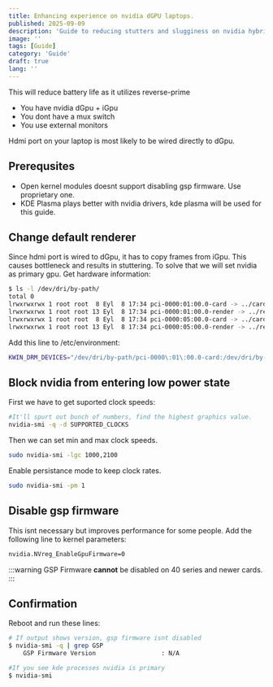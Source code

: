 ```yaml
---
title: Enhancing experience on nvidia dGPU laptops.
published: 2025-09-09
description: 'Guide to reducing stutters and slugginess on nvidia hybrid graphics laptops when docked.'
image: ''
tags: [Guide]
category: 'Guide'
draft: true
lang: ''
---
```


This will reduce battery life as it utilizes reverse-prime

- You have nvidia dGpu + iGpu
- You dont have a mux switch
- You use external monitors

Hdmi port on your laptop is most likely to be wired directly to dGpu.

## Prerequsites
- Open kernel modules doesnt support disabling gsp firmware. Use proprietary one.
- KDE Plasma plays better with nvidia drivers, kde plasma will be used for this guide.



## Change default renderer
Since hdmi port is wired to dGpu, it has to copy frames from iGpu. This causes bottleneck and results in stuttering. To solve that we will set nvidia as primary gpu.
Get hardware information:
```bash frame=none
$ ls -l /dev/dri/by-path/
total 0
lrwxrwxrwx 1 root root  8 Eyl  8 17:34 pci-0000:01:00.0-card -> ../card1
lrwxrwxrwx 1 root root 13 Eyl  8 17:34 pci-0000:01:00.0-render -> ../renderD128
lrwxrwxrwx 1 root root  8 Eyl  8 17:34 pci-0000:05:00.0-card -> ../card2
lrwxrwxrwx 1 root root 13 Eyl  8 17:34 pci-0000:05:00.0-render -> ../renderD129
```

Add this line to /etc/environment:
```bash frame=none
KWIN_DRM_DEVICES="/dev/dri/by-path/pci-0000\:01\:00.0-card:/dev/dri/by-path/pci-0000\:00\:05.0-card"
```

## Block nvidia from entering low power state

First we have to get suported clock speeds:
```bash frame=none
#It'll spurt out bunch of numbers, find the highest graphics value.
nvidia-smi -q -d SUPPORTED_CLOCKS
```

Then we can set min and max clock speeds.
```bash frame=none
sudo nvidia-smi -lgc 1000,2100
```

Enable persistance mode to keep clock rates.
```bash frame=none
sudo nvidia-smi -pm 1
```

## Disable gsp firmware
This isnt necessary but improves performance for some people.
Add the following line to kernel parameters:
```bash frame=none
nvidia.NVreg_EnableGpuFirmware=0
```

:::warning
GSP Firmware **cannot** be disabled on 40 series and newer cards.
:::

## Confirmation
Reboot and run these lines:

```bash frame=none
# If output shows version, gsp firmware isnt disabled
$ nvidia-smi -q | grep GSP
    GSP Firmware Version                  : N/A

#If you see kde processes nvidia is primary
$ nvidia-smi
```
